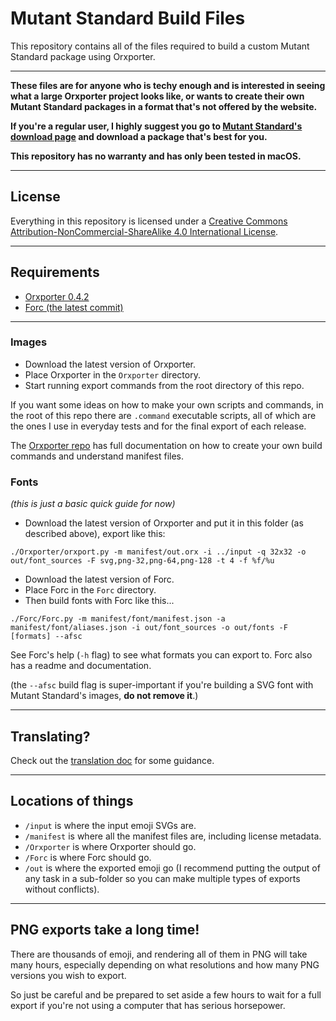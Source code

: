 # Mutant Standard Build Files

This repository contains all of the files required to build a custom Mutant Standard package using Orxporter.

-----

**These files are for anyone who is techy enough and is interested in seeing what a large Orxporter project looks like, or wants to create their own Mutant Standard packages in a format that's not offered by the website.**

**If you're a regular user, I highly suggest you go to [Mutant Standard's download page](https://mutant.tech/download) and download a package that's best for you.**

**This repository has no warranty and has only been tested in macOS.**

-----

## License

Everything in this repository is licensed under a [Creative Commons Attribution-NonCommercial-ShareAlike 4.0 International License](https://creativecommons.org/licenses/by-nc-sa/4.0/).


-----

## Requirements

- [Orxporter 0.4.2](https://github.com/mutantstandard/Orxporter/releases)
- [Forc (the latest commit)](https://github.com/mutantstandard/Forc)

---

### Images

- Download the latest version of Orxporter.
- Place Orxporter in the `Orxporter` directory.
- Start running export commands from the root directory of this repo.

If you want some ideas on how to make your own scripts and commands, in the root of this repo there are `.command` executable scripts, all of which are the ones I use in everyday tests and for the final export of each release.

The [Orxporter repo](https://github.com/mutantstandard/Orxporter/) has full documentation on how to create your own build commands and understand manifest files.

### Fonts

*(this is just a basic quick guide for now)*

- Download the latest version of Orxporter and put it in this folder (as described above), export like this:

```
./Orxporter/orxport.py -m manifest/out.orx -i ../input -q 32x32 -o out/font_sources -F svg,png-32,png-64,png-128 -t 4 -f %f/%u
```

- Download the latest version of Forc.
- Place Forc in the `Forc` directory.
- Then build fonts with Forc like this...


```
./Forc/Forc.py -m manifest/font/manifest.json -a manifest/font/aliases.json -i out/font_sources -o out/fonts -F [formats] --afsc
```

See Forc's help (`-h` flag) to see what formats you can export to. Forc also has a readme and documentation.

(the `--afsc` build flag is super-important if you're building a SVG font with Mutant Standard's images, **do not remove it**.)



------

## Translating?

Check out the [translation doc](translating.md) for some guidance.

------

## Locations of things

- `/input` is where the input emoji SVGs are.
- `/manifest` is where all the manifest files are, including license metadata.
- `/Orxporter` is where Orxporter should go.
- `/Forc` is where Forc should go.
- `/out` is where the exported emoji go (I recommend putting the output of any task in a sub-folder so you can make multiple types of exports without conflicts).

------

## PNG exports take a long time!

There are thousands of emoji, and rendering all of them in PNG will take many hours, especially depending on what resolutions and how many PNG versions you wish to export.

So just be careful and be prepared to set aside a few hours to wait for a full export if you're not using a computer that has serious horsepower.
